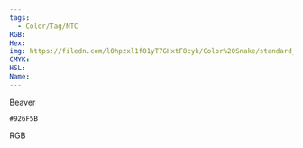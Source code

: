 ```yaml
---
tags:
  - Color/Tag/NTC
RGB:
Hex:
img: https://filedn.com/l0hpzxl1f01yT7GHxtF8cyk/Color%20Snake/standard_csv_to_svg/%23/926F5B.svg
CMYK:
HSL:
Name:
---
```

Beaver
```palette
#926F5B
```
RGB
